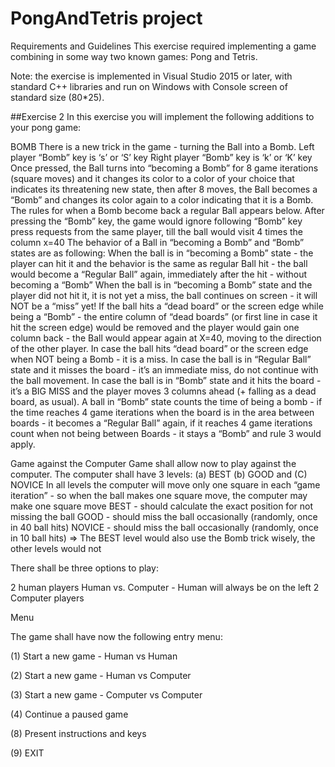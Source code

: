 # PongAndTetris project

Requirements and Guidelines
This exercise required implementing a game combining in some way two known games: Pong and Tetris.

Note: the exercise is implemented in Visual Studio 2015 or later, with standard C++ libraries and run on Windows with Console screen of standard size (80*25).

##Exercise 2 In this exercise you will implement the following additions to your pong game:

BOMB
There is a new trick in the game - turning the Ball into a Bomb. Left player “Bomb” key is ‘s’ or ‘S’ key Right player “Bomb” key is ‘k’ or ‘K’ key Once pressed, the Ball turns into “becoming a Bomb” for 8 game iterations (square moves) and it changes its color to a color of your choice that indicates its threatening new state, then after 8 moves, the Ball becomes a “Bomb” and changes its color again to a color indicating that it is a Bomb. The rules for when a Bomb become back a regular Ball appears below. After pressing the “Bomb” key, the game would ignore following “Bomb” key press requests from the same player, till the ball would visit 4 times the column x=40 The behavior of a Ball in “becoming a Bomb” and “Bomb” states are as following: When the ball is in “becoming a Bomb” state - the player can hit it and the behavior is the same as regular Ball hit - the ball would become a “Regular Ball” again, immediately after the hit - without becoming a “Bomb” When the ball is in “becoming a Bomb” state and the player did not hit it, it is not yet a miss, the ball continues on screen - it will NOT be a “miss” yet! If the ball hits a “dead board” or the screen edge while being a “Bomb” - the entire column of “dead boards” (or first line in case it hit the screen edge) would be removed and the player would gain one column back - the Ball would appear again at X=40, moving to the direction of the other player. In case the ball hits “dead board” or the screen edge when NOT being a Bomb - it is a miss. In case the ball is in “Regular Ball” state and it misses the board - it’s an immediate miss, do not continue with the ball movement. In case the ball is in “Bomb” state and it hits the board - it’s a BIG MISS and the player moves 3 columns ahead (+ falling as a dead board, as usual). A ball in “Bomb” state counts the time of being a bomb - if the time reaches 4 game iterations when the board is in the area between boards - it becomes a “Regular Ball” again, if it reaches 4 game iterations count when not being between Boards - it stays a “Bomb” and rule 3 would apply.

Game against the Computer
Game shall allow now to play against the computer. The computer shall have 3 levels: (a) BEST (b) GOOD and (C) NOVICE In all levels the computer will move only one square in each “game iteration” - so when the ball makes one square move, the computer may make one square move BEST - should calculate the exact position for not missing the ball GOOD - should miss the ball occasionally (randomly, once in 40 ball hits) NOVICE - should miss the ball occasionally (randomly, once in 10 ball hits) => The BEST level would also use the Bomb trick wisely, the other levels would not

There shall be three options to play:

2 human players Human vs. Computer - Human will always be on the left 2 Computer players

Menu

The game shall have now the following entry menu:

(1) Start a new game - Human vs Human

(2) Start a new game - Human vs Computer

(3) Start a new game - Computer vs Computer

(4) Continue a paused game

(8) Present instructions and keys

(9) EXIT
